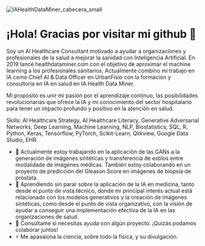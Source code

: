 ![IAHealthDataMiner_cabecera_small](https://user-images.githubusercontent.com/57059322/128505017-7562e05d-cfc6-47a0-a359-036018159c8f.jpg)

# ¡Hola! Gracias por visitar mi github 👋

Soy un AI Healthcare Consultant motivado a ayudar a organizaciones y profesionales de la salud a mejorar la sanidad con Inteligencia Artificial. En 2019 lancé healthdataminer.com con el objetivo de aproximar el machine learning a los profesionales sanitarios. Actualmente combino mi trabajo en IA como Chief AI & Data Officer en UrbanFisio con la formación y consultoría en IA en salud en IA Health Data Miner.

Mi propósito es unir mi pasión por el aprendizaje continuo, las posibilidades revolucionarias que ofrece la IA y mi conocimiento del sector hospitalario para tener un impacto profundo y positivo en la atención en salud.

Skills: AI Healthcare Strategy, AI Healthcare Literacy, Generative Adversarial Networks, Deep Learning, Machine Learning, NLP, Biostatistics, SQL, R, Python, Keras, Tensorflow, PyTorch, Scikit-Learn, Qlikview, Google Data Studio, EHR.

- 🔭 Actualmente estoy trabajando en la aplicación de las GANs a la generación de imágenes sintéticas y transferencia de estilos entre modalidade de imágenes médicas. También estoy colaborando en un proyecto de predicción del Gleason Score en imágenes de biopsia de próstata.
- 🌱 Aprendiendo sin parar sobre la aplicación de la IA en medicina, tanto desde el punto de vista técnico, donde mi principal interés actual está relacionado con los modelos generativos y la creación de imágenes sintéticas, como desde el punto de vista organizativo, con la visión de ayudar a conseguir una implementación efectiva de la IA en las organizaciones de salud.
- 💬 Consúltame si necesitas ayuda con algún proyecto. ¡Quizás podamos colaborar juntos!
- ⚡ Me apasaiona la ciencia, sobre todo la física, y su divulgación.

